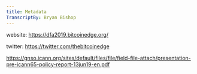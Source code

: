 ```yaml
---
title: Metadata
TranscriptBy: Bryan Bishop
---
```


website: <https://dfa2019.bitcoinedge.org/>

twitter: <https://twitter.com/thebitcoinedge>

<https://gnso.icann.org/sites/default/files/file/field-file-attach/presentation-pre-icann65-policy-report-13jun19-en.pdf>



